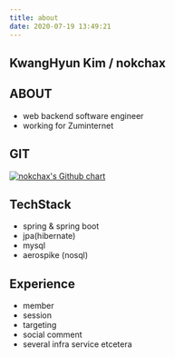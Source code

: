```yaml
---
title: about
date: 2020-07-19 13:49:21
---
```

## KwangHyun Kim / nokchax

## ABOUT
- web backend software engineer
- working for Zuminternet

## GIT
<a href="http://github.com/nokchax"><img src="http://ghchart.rshah.org/nokchax" alt="nokchax's Github chart" /></a>

## TechStack
- spring & spring boot
- jpa(hibernate)
- mysql
- aerospike (nosql)

## Experience
- member
- session
- targeting
- social comment
- several infra service etcetera

